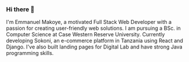 ### Hi there 👋
I'm Emmanuel Makoye, a motivated Full Stack Web Developer with a passion for creating user-friendly web solutions. I am pursuing a BSc. in Computer Science  at Case Western Reserve University.  Currently developing Sokoni, an e-commerce platform in Tanzania using React and Django. I've also built landing pages for Digital Lab and have strong Java programming skills.

<!--
**makoye224/makoye224** is a ✨ _special_ ✨ repository because its `README.md` (this file) appears on your GitHub profile.

Here are some ideas to get you started:

- 🔭 I’m currently working on ...
- 🌱 I’m currently learning ...
- 👯 I’m looking to collaborate on ...
- 🤔 I’m looking for help with ...
- 💬 Ask me about ...
- 📫 How to reach me: ...
- 😄 Pronouns: ...
- ⚡ Fun fact: ...
-->

